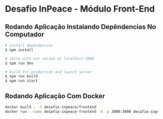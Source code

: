 # Desafio InPeace - Módulo Front-End

## Rodando Aplicação Instalando Depêndencias No Computador

```bash
# install dependencies
$ npm install

# serve with hot reload at localhost:3000
$ npm run dev

# build for production and launch server
$ npm run build
$ npm run start
```

## Rodando Aplicação Com Docker
```bash
docker build . -t desafio-inpeace/frontend
docker run --name desafio-inpeace-frontend -d -p 3000:3000 desafio-inpeace/frontend:latest
```
